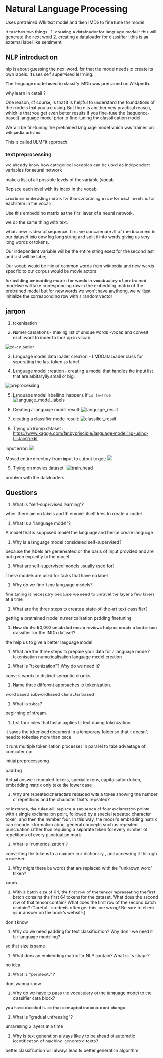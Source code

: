 # Natural Language Processing

Uses pretrained WIkitext model and then IMDb to fine tune the model

It teaches two things :
	1. creating a dataloader for language model : this will generate the next word
	2. creating a dataloader for classifier : this is an external label like sentiment


## NLP introduction

nlp is about guessing the next word. for that the model needs to create its own labels. It uses self supervised learning.

The language model used to classify IMDb was pretrained on Wikipedia. 

why learn in detail ?

One reason, of course, is that it is helpful to understand the foundations of the models that you are using. But there is another very practical reason, which is that you get even better results if you fine-tune the (sequence-based) language model prior to fine-tuning the classification model

We will be finetuning the pretrained language model which was trained on wikipedia articles.

This is called ULMFit approach.

### text preprocessing

we already know how categorical variables can be used as independent variables for neural network

make a list of all possible levels of the variable (vocab)

Replace each level with its index in the vocab

create an embedding matrix for this contatining a row for each level i.e. for each item in the vocab

Use this embedding matrix as the first layer of a neural network.

we do the same thing with text. 

whats new is idea of sequence. first we concatenate all of the document in our dataset into onw big long string and split it into words giving us very long words or tokens. 

Our independent variable will be the entire string exect for the second last and last will be labe;

Our vocab would be mix of common words from wikipedia and new words specific to our corpus would be movie actors

for building embedding matrix: for words in vocabualary of pre trained modelwe will take corresponding row in the embedding matrix of the pretrained model but for new words we won't have anythong, we willjust initialize the corresponding row with a random vector

## jargon

1. tokenisation

2. Numericalisations - making list of unique words -vocab and convert each word to index to look up in vocab

![tokenisation](./img/tokenisation_initial.png)

3. Language model data loader creation -  LMDDataLoader class for seperating the last token as label

4. Language model creation - creating a model that handles the input list that are arbitaryily small or big.

![preprocessing](./img/preprocessing.png)

5. Language model labelling, happens if `is_lm=True`
![language_model_labels](./img/language_model_labels.png)

6. Creating a language model result:
![language_result](./img/language_result.png)

7. creating a classifier model result:
![classifier_result](classifier_result.png)


8. Trying on trump dataset :
https://www.kaggle.com/fanbyprinciple/language-modelling-using-fastaiv2/edit

input error:
![](./img/trump_error.png)

Moved entire directory from input to output to get:
![](./img/trump_success.png)

9. Trying on movies dataset :
![train_head](train_head_movie.png)

problem with the dataloaders.

## Questions

1. What is "self-supervised learning"?

when there are no labels and th emodel itself tries to create a model

1. What is a "language model"?

A model that is supposed model the language and hence create language

1. Why is a language model considered self-supervised?

because the labels are genererated on the basis of input provided and are not given explicitly to the model

1. What are self-supervised models usually used for?

These models are used for tasks that have no label

1. Why do we fine-tune language models?

fine tuning is necessary because we need to unravel the layer a few layers at a time

1. What are the three steps to create a state-of-the-art text classifier?

getting a pretrained model
numericalisation
padding
finetuning

1. How do the 50,000 unlabeled movie reviews help us create a better text classifier for the IMDb dataset?

the help us to give a better language model

1. What are the three steps to prepare your data for a language model?
tokenisation
numericalisation
language model creation

1. What is "tokenization"? Why do we need it?

convert words to distinct semantic chunks

1. Name three different approaches to tokenization.

word based
subwordbased
character based

1. What is `xxbos`?

beginning of stream

1. List four rules that fastai applies to text during tokenization.

it saves the tokenised document in a temporary folder so that it doesn't need to tokenise more than once

it runs multiple tokenisation processes in parallel to take advantage of computer cpu

initial preprocessomg

padding

Actual answer:
repeated tokens, specialtokens, capitalisation token, embedding matrix only take the lower case


1. Why are repeated characters replaced with a token showing the number of repetitions and the character that's repeated?

or instance, the rules will replace a sequence of four exclamation points with a single exclamation point, followed by a special repeated character token, and then the number four. In this way, the model's embedding matrix can encode information about general concepts such as repeated punctuation rather than requiring a separate token for every number of repetitions of every punctuation mark.


1. What is "numericalization"?

converting the tokens to a number in a dictionary , and accessing it thorugh a number

1. Why might there be words that are replaced with the "unknown word" token?

xxunk

1. With a batch size of 64, the first row of the tensor representing the first batch contains the first 64 tokens for the dataset. What does the second row of that tensor contain? What does the first row of the second batch contain? (Careful—students often get this one wrong! Be sure to check your answer on the book's website.)

don't know

1. Why do we need padding for text classification? Why don't we need it for language modeling?

so that size is same

1. What does an embedding matrix for NLP contain? What is its shape?

no idea

1. What is "perplexity"?

dont wanna know

1. Why do we have to pass the vocabulary of the language model to the classifier data block?

you have decided it. so that comupted indexes dont change
1. What is "gradual unfreezing"?

unravelling 2 layers at a time

1. Why is text generation always likely to be ahead of automatic identification of machine-generated texts?

better classification will always lead to better generation algorithm